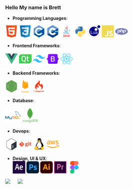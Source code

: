 ### Hello  My name is Brett

* **Programming Languages**:
<div><img src="https://github.com/devicons/devicon/blob/master/icons/html5/html5-original.svg" width="40" height="40"/> 
     <img src="https://github.com/devicons/devicon/blob/master/icons/css3/css3-original.svg" width="40" height="40"/> 
     <img src="https://github.com/devicons/devicon/blob/master/icons/c/c-original.svg" width="40" height="40"/> 
     <img src="https://github.com/devicons/devicon/blob/master/icons/cplusplus/cplusplus-original.svg" width="40" height="40"/> 
     <img src="https://github.com/devicons/devicon/blob/master/icons/java/java-original-wordmark.svg" width="40" height="40"/>
     <img src="https://github.com/devicons/devicon/blob/master/icons/python/python-original.svg" width="40" height="40"/> 
     <img src="https://github.com/devicons/devicon/blob/master/icons/lua/lua-original.svg" width="40" height="40"/>
     <img src="https://github.com/devicons/devicon/blob/master/icons/javascript/javascript-plain.svg" width="40" height="40"/> 
     <img src="https://github.com/devicons/devicon/blob/master/icons/php/php-plain.svg" width="40" height="40"/> 
</div>

* **Frontend Frameworks**: 
 <div>
     <img src="https://github.com/devicons/devicon/blob/master/icons/vuejs/vuejs-original.svg" width="40" height="40"/>
     <img src="https://github.com/devicons/devicon/blob/master/icons/qt/qt-original.svg" width="40" height="40"/> 
     <img src="https://github.com/devicons/devicon/blob/master/icons/tailwindcss/tailwindcss-original.svg" width="40" height="40"/>
     <img src="https://github.com/devicons/devicon/blob/master/icons/bootstrap/bootstrap-original.svg" width="40" height="40"/> 
     <img src="https://github.com/devicons/devicon/blob/master/icons/react/react-original.svg" width="40" height="40"/> 
</div>

* **Backend Frameworks**:
<div><img src="https://github.com/devicons/devicon/blob/master/icons/nodejs/nodejs-plain.svg" width="40" height="40"/> 
     <img src="https://github.com/devicons/devicon/blob/master/icons/firebase/firebase-plain-wordmark.svg" width="40" height="40"/> 
     <img src="https://github.com/devicons/devicon/blob/master/icons/codeigniter/codeigniter-plain-wordmark.svg" width="40" height="40"/> 
</div>

* **Database**:
<div><img src="https://github.com/devicons/devicon/blob/master/icons/mysql/mysql-original-wordmark.svg" width="50" height="50"/> 
     <img src="https://github.com/devicons/devicon/blob/master/icons/mongodb/mongodb-plain-wordmark.svg" width="50" height="50"/> 
</div>

* **Devops**: 
<div><img src="https://github.com/devicons/devicon/blob/master/icons/bash/bash-original.svg" width="40" height="40"/> 
     <img src="https://github.com/devicons/devicon/blob/master/icons/git/git-plain-wordmark.svg" width="40" height="40"/>
     <img src="https://github.com/devicons/devicon/blob/master/icons/linux/linux-original.svg" width="40" height="40"/>
     <img src="https://github.com/devicons/devicon/blob/master/icons/amazonwebservices/amazonwebservices-plain-wordmark.svg" width="40" height="40"/>
</div>

* **Design, UI & UX**: 
  <div>
     <img src="https://github.com/devicons/devicon/blob/master/icons/aftereffects/aftereffects-plain.svg" width="40" height="40"/>
     <img src="https://github.com/devicons/devicon/blob/master/icons/photoshop/photoshop-original.svg" width="40" height="40"/> 
     <img src="https://github.com/devicons/devicon/blob/master/icons/illustrator/illustrator-original.svg" width="40" height="40"/> 
     <img src="https://github.com/devicons/devicon/blob/master/icons/premierepro/premierepro-original.svg" width="40" height="40"/> 
     <img src="https://github.com/devicons/devicon/blob/master/icons/figma/figma-original.svg" width="40" height="40"/>
</div>

<p><img src="https://github-readme-stats.vercel.app/api/top-langs/?username=BrtPx&size_weight=0&count_weight=1&langs_count=8&layout=compact" />&nbsp; &nbsp; &nbsp; <img src="https://github-readme-stats-sigma-five.vercel.app/api?username=BrtPx&&count_private=true&show_icons=true&theme=dracula" /></p> 

